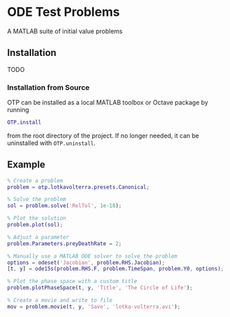 # ODE Test Problems

A MATLAB suite of initial value problems

## Installation

TODO

### Installation from Source

OTP can be installed as a local MATLAB toolbox or Octave package
by running

```matlab
OTP.install
```

from the root directory of the project.  If no longer needed, it can be
uninstalled with `OTP.uninstall`.

## Example

```matlab
% Create a problem
problem = otp.lotkavolterra.presets.Canonical;

% Solve the problem
sol = problem.solve('RelTol', 1e-10);

% Plot the solution
problem.plot(sol);

% Adjust a parameter
problem.Parameters.preyDeathRate = 2;

% Manually use a MATLAB ODE solver to solve the problem
options = odeset('Jacobian', problem.RHS.Jacobian);
[t, y] = ode15s(problem.RHS.F, problem.TimeSpan, problem.Y0, options);

% Plot the phase space with a custom title
problem.plotPhaseSpace(t, y, 'Title', 'The Circle of Life');

% Create a movie and write to file
mov = problem.movie(t, y, 'Save', 'lotka-volterra.avi');
```

